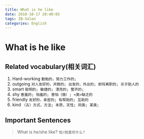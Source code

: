```yaml
---
title: What is he like
date: 2018-10-17 20:40:03
tags: IB-Salon
categories: English
---
```


# What is he like


## Related vocabulary(相关词汇)

1. Hard-working `勤勉的，努力工作的;`
2. outgoing `对人友好的，开朗的; 出发的，外出的; 即将离职的; 乐于助人的`
3. smart `聪明的; 敏捷的; 漂亮的; 整齐的;`
4. shy `害羞的; 怕羞的; 害怕（做）; <美>缺乏的`
5. friendly `友好的，亲密的; 有帮助的; 互助的`
6. kind `〈古〉方式，方法; 本质，天性; 同类; 某类;`

## Important Sentences

> What is he/she like? `他/她喜欢什么?`
